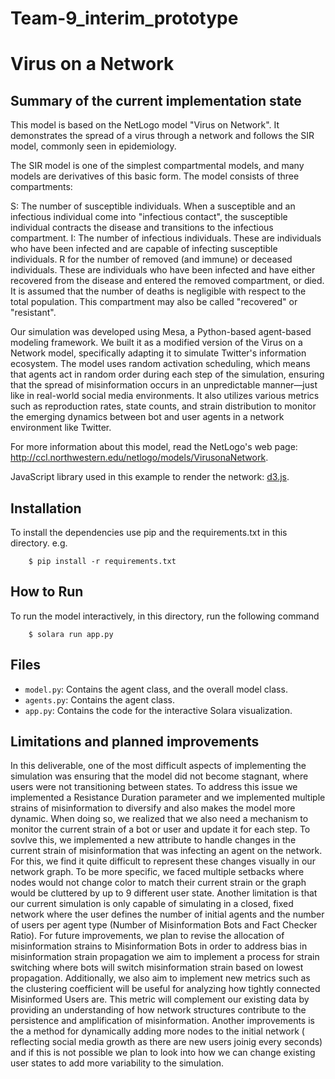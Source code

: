 # Team-9_interim_prototype

# Virus on a Network

## Summary of the current implementation state

This model is based on the NetLogo model "Virus on Network". It demonstrates the spread of a virus through a network and follows the SIR model, commonly seen in epidemiology.

The SIR model is one of the simplest compartmental models, and many models are derivatives of this basic form. The model consists of three compartments:

S: The number of susceptible individuals. When a susceptible and an infectious individual come into "infectious contact", the susceptible individual contracts the disease and transitions to the infectious compartment.
I: The number of infectious individuals. These are individuals who have been infected and are capable of infecting susceptible individuals.
R for the number of removed (and immune) or deceased individuals. These are individuals who have been infected and have either recovered from the disease and entered the removed compartment, or died. It is assumed that the number of deaths is negligible with respect to the total population. This compartment may also be called "recovered" or "resistant".

Our simulation was developed using Mesa, a Python-based agent-based modeling framework. We built it as a modified version of the Virus on a Network model, specifically adapting it to simulate Twitter's information ecosystem. The model uses random activation scheduling, which means that agents act in random order during each step of the simulation, ensuring that the spread of misinformation occurs in an unpredictable manner—just like in real-world social media environments. It also utilizes various metrics such as reproduction rates, state counts, and strain distribution to monitor the emerging dynamics between bot and user agents in a network environment like Twitter.

For more information about this model, read the NetLogo's web page: http://ccl.northwestern.edu/netlogo/models/VirusonaNetwork.

JavaScript library used in this example to render the network: [d3.js](https://d3js.org/).

## Installation

To install the dependencies use pip and the requirements.txt in this directory. e.g.

```
    $ pip install -r requirements.txt
```

## How to Run

To run the model interactively, in this directory, run the following command

```
    $ solara run app.py
```

## Files

* ``model.py``: Contains the agent class, and the overall model class.
* ``agents.py``: Contains the agent class.
* ``app.py``: Contains the code for the interactive Solara visualization.

## Limitations and planned improvements 
In this deliverable, one of the most difficult aspects of implementing the simulation was ensuring that the model did not become stagnant, where users were not transitioning between states. To address this issue we implemented a Resistance Duration parameter and we implemented multiple strains of misinformation to diversify and also makes the model more dynamic. When doing so, we realized that we also need a mechanism to monitor the current strain of a bot or user and update it for each step. To sovlve this, we implemented a new attribute to handle changes in the current strain of misinformation that was infecting an agent on the network. For this, we find it quite difficult to represent these changes visually in our network graph. To be more specific, we faced multiple setbacks where nodes would not change color to match their current strain or the graph would be cluttered by up to 9 different user state. Another limitation is that our current simulation is only capable of simulating in a closed, fixed network where the user defines the number of initial agents and the number of users per agent type (Number of Misinformation Bots and Fact Checker Ratio). For future improvements, we plan to revise the allocation of misinformation strains to Misinformation Bots in order to address bias in misinformation strain propagation we aim to implement a process for strain switching where bots will switch misinformation strain based on lowest propagation. Additionally, we also aim to implement new metrics such as the clustering coefficient will be useful for analyzing how tightly connected Misinformed Users are. This metric will complement our existing data by providing an understanding of how network structures contribute to the persistence and amplification of misinformation. Another improvements is the  a method for dynamically adding more nodes to the initial network ( reflecting social media growth as there are new users joinig every seconds) and if this is not possible we plan to look into how we can change existing user states to add more variability to the simulation.
